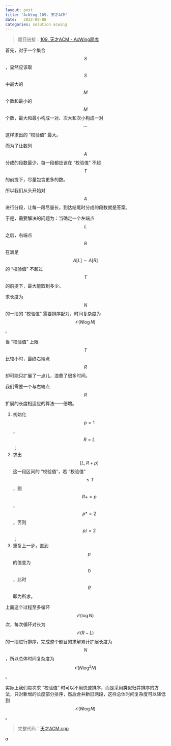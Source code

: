 ```yaml
---
layout: post
title: "AcWing 109. 天才ACM"
date:   2022-09-08
categories: solution acwing
---
```


> 题目链接：<a href="https://www.acwing.com/problem/content/111/" target="_blnak">109. 天才ACM - AcWing题库</a>

首先，对于一个集合 $$S$$，显然应该取 $$S$$ 中最大的 $$M$$ 个数和最小的 $$M$$ 个数，最大和最小构成一对、次大和次小构成一对 $$\cdots$$ 这样求出的 “校验值” 最大。

而为了让数列 $$A$$ 分成的段数最少，每一段都应该在 “校验值” 不超 $$T$$ 的前提下，尽量包含更多的数。

所以我们从头开始对 $$A$$ 进行分段，让每一段尽量长，到达结尾时分成的段数就是答案。

于是，需要解决的问题为：当确定一个左端点 $$L$$ 之后，右端点 $$R$$ 在满足 $$A[L] \sim A[R]$$ 的 “校验值” 不超过 $$T$$ 的前提下，最大能取到多少。

求长度为 $$N$$ 的一段的 “校验值” 需要排序配对，时间复杂度为 $$\mathcal{O}(N \log{N})$$。

当 “校验值” 上限 $$T$$ 比较小时，最终右端点 $$R$$ 却可能只扩展了一点儿，浪费了很多时间。

我们需要一个与右端点 $$R$$ 扩展的长度相适应的算法——倍增。

1. 初始化 $$p = 1$$，$$R = L$$；
2. 求出 $$[L, R + p]$$ 这一段区间的 “校验值”，若 “校验值” $$\leq T$$，则 $$R += p$$，$$p *= 2$$，否则 $$p /= 2$$；
3. 重复上一步，直到 $$p$$ 的值变为 $$0$$，此时 $$R$$ 即为所求。

上面这个过程至多循环 $$\mathcal{O}(\log{N})$$ 次，每次循环对长为 $$\mathcal{O}(R - L)$$ 的一段进行排序，完成整个题目的求解累计扩展长度为 $$N$$，所以总体时间复杂度为 $$\mathcal{O}(N \log^2{N})$$。

实际上我们每次求 “校验值” 时可以不用快速排序，而是采用类似归并排序的方法，只对新增的长度部分排序，然后合并新旧两段，这样总体时间复杂度可以降低到 $$\mathcal{O}(N \log{N})$$。

> 完整代码：<a href="https://gitee.com/lyccrius/oi/blob/master/AcWing/109/天才ACM.cpp" target="_blank">天才ACM.cpp</a>

$a$